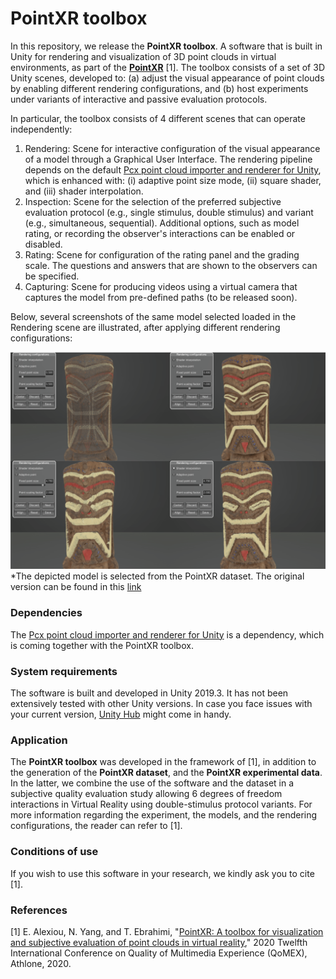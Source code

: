 
# PointXR toolbox


In this repository, we release the **PointXR toolbox**. A software that is built in Unity for rendering and visualization of 3D point clouds in virtual environments, as part of the [**PointXR**](https://www.epfl.ch/labs/mmspg/downloads/pointxr/) [1]. The toolbox consists of a set of 3D Unity scenes, developed to: (a) adjust the visual appearance of point clouds by enabling different rendering configurations, and (b) host experiments under variants of interactive and passive evaluation protocols.

In particular, the toolbox consists of 4 different scenes that can operate independently:

 1. Rendering: Scene for interactive configuration of the visual appearance of a model through a Graphical User Interface. The rendering pipeline depends on the default [Pcx point cloud importer and renderer for Unity](https://github.com/keijiro/Pcx), which is enhanced with: (i) adaptive point size mode, (ii) square shader, and (iii) shader interpolation.
 2. Inspection: Scene for the selection of the preferred subjective evaluation protocol (e.g., single stimulus, double stimulus) and variant (e.g., simultaneous, sequential). Additional options, such as model rating, or recording the observer's interactions can be enabled or disabled.  
 3. Rating: Scene for configuration of the rating panel and the grading scale. The questions and answers that are shown to the observers can be specified.
 4. Capturing: Scene for producing videos using a virtual camera that captures the model from pre-defined paths (to be released soon).

Below, several screenshots of the same model selected loaded in the Rendering scene are illustrated, after applying different rendering configurations:

![alt text](/docs/screenshot.png)
*The depicted model is selected from the PointXR dataset. The original version can be found in this [link](https://sketchfab.com/3d-models/hawaiian-tiki-3dscan-022f006c8ef647818d754195f02cb61f)


### Dependencies

The [Pcx point cloud importer and renderer for Unity](https://github.com/keijiro/Pcx) is a dependency, which is coming together with the PointXR toolbox.


### System requirements

The software is built and developed in Unity 2019.3. It has not been extensively tested with other Unity versions. In case you face issues with your current version, [Unity Hub](https://docs.unity3d.com/Manual/GettingStartedInstallingHub.html) might come in handy.


### Application

The **PointXR toolbox** was developed in the framework of [1], in addition to the generation of the **PointXR dataset**, and the **PointXR experimental data**. In the latter, we combine the use of the software and the dataset in a subjective quality evaluation study allowing 6 degrees of freedom interactions in Virtual Reality using double-stimulus protocol variants. For more information regarding the experiment, the models, and the rendering configurations, the reader can refer to [1].


### Conditions of use

If you wish to use this software in your research, we kindly ask you to cite [1].


### References

[1] E. Alexiou, N. Yang, and T. Ebrahimi, "[PointXR: A toolbox for visualization and subjective evaluation of point clouds in virtual reality](https://infoscience.epfl.ch/record/277378?ln=en)," 2020 Twelfth International Conference on Quality of Multimedia Experience (QoMEX), Athlone, 2020.

